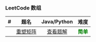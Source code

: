 ### LeetCode 数组

|  #   |                             题名                             |              Java/Python              |                   难度                    |
| :--: | :----------------------------------------------------------: | :-----------------------------------: | :---------------------------------------: |
|      | [重塑矩阵](https://leetcode-cn.com/problems/reshape-the-matrix/) | [查看题解](566-reshape-the-matrix.md) | <strong style="color:green">简单</strong> |

